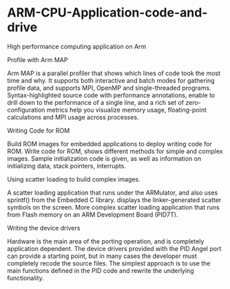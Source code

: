 # ARM-CPU-Application-code-and-drive
High performance computing application on Arm

Profile with Arm MAP

Arm MAP is a parallel profiler that shows which lines of code took the most time and why. It supports both interactive and 
batch modes for gathering profile data, and supports MPI, OpenMP and single-threaded programs. Syntax-highlighted source code with
performance annotations, enable to drill down to the performance of a single line, and a rich set of zero-configuration metrics
help you visualize memory usage, floating-point calculations and MPI usage across processes.

Writing Code for ROM

Build ROM images for embedded applications to deploy writing code for ROM. Write code for ROM, shows different methods for simple
and complex images. Sample initialization code is given, as well as information on initializing data, stack pointers, interrupts.

Using scatter loading to build complex images.

A scatter loading application that runs under the ARMulator, and also uses sprintf() from the Embedded C library. displays the
linker-generated scatter symbols on the screen. More complex scatter loading application that runs from Flash memory on an 
ARM Development Board (PID7T).

Writing the device drivers

Hardware is the main area of the porting operation, and is completely application dependent. The device drivers provided with 
the PID Angel port can provide a starting point, but in many cases the developer must completely recode the source files. 
The simplest approach is to use the main functions defined in the PID code and rewrite the underlying functionality.

